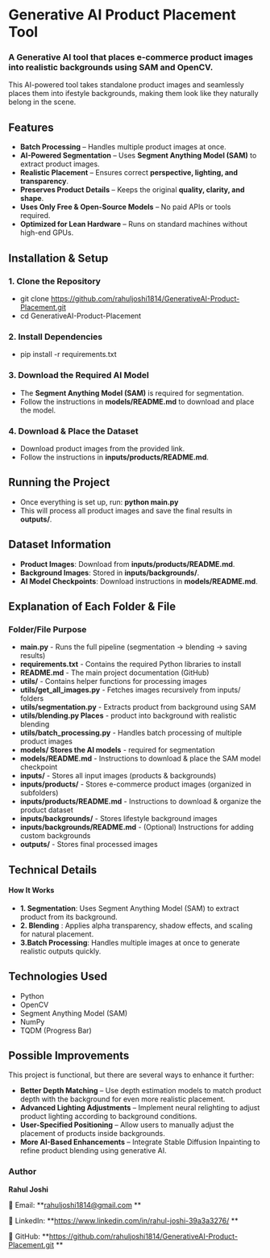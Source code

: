 # Generative AI Product Placement Tool
### A Generative AI tool that places e-commerce product images into realistic backgrounds using SAM and OpenCV.

This AI-powered tool takes standalone  product images and seamlessly places them into ifestyle backgrounds, making them look like they naturally belong in the scene.

## Features
- **Batch Processing** – Handles multiple product images at once.
- **AI-Powered Segmentation** – Uses **Segment Anything Model (SAM)** to extract product images.
- **Realistic Placement** – Ensures correct **perspective, lighting, and transparency**.
- **Preserves Product Details** – Keeps the original **quality, clarity, and shape**.
- **Uses Only Free & Open-Source Models** – No paid APIs or tools required.
- **Optimized for Lean Hardware** – Runs on standard machines without high-end GPUs.

## Installation & Setup

### 1. Clone the Repository

- git clone https://github.com/rahuljoshi1814/GenerativeAI-Product-Placement.git
- cd GenerativeAI-Product-Placement

### 2. Install Dependencies

- pip install -r requirements.txt

### 3. Download the Required AI Model

- The **Segment Anything Model (SAM)** is required for segmentation.
- Follow the instructions in **models/README.md** to download and place the model.

### 4. Download & Place the Dataset

- Download product images from the provided link.
- Follow the instructions in **inputs/products/README.md**.

## Running the Project
- Once everything is set up, run: **python main.py**
- This will process all product images and save the final results in **outputs/**.

## Dataset Information
- **Product Images**: Download from **inputs/products/README.md**.
- **Background Images**: Stored in **inputs/backgrounds/**.
- **AI Model Checkpoints**: Download instructions in **models/README.md**.

## Explanation of Each Folder & File
### Folder/File	Purpose
- **main.py**	- Runs the full pipeline (segmentation → blending → saving results)
- **requirements.txt** - Contains the required Python libraries to install
- **README.md**	- The main project documentation (GitHub)
- **utils/**	- Contains helper functions for processing images
- **utils/get_all_images.py**	- Fetches images recursively from inputs/ folders
- **utils/segmentation.py**	- Extracts product from background using SAM
- **utils/blending.py	Places** - product into background with realistic blending
- **utils/batch_processing.py**	- Handles batch processing of multiple product images
- **models/	Stores the AI models** - required for segmentation
- **models/README.md** - Instructions to download & place the SAM model checkpoint
- **inputs/**	- Stores all input images (products & backgrounds)
- **inputs/products/** - Stores e-commerce product images (organized in subfolders)
- **inputs/products/README.md**	- Instructions to download & organize the product dataset
- **inputs/backgrounds/**	- Stores lifestyle background images
- **inputs/backgrounds/README.md**	- (Optional) Instructions for adding custom backgrounds
- **outputs/**	- Stores final processed images

## Technical Details
#### How It Works
- **1. Segmentation**: Uses Segment Anything Model (SAM) to extract product from its background.
- **2. Blending** : Applies alpha transparency, shadow effects, and scaling for natural placement.
- **3.Batch Processing**: Handles multiple images at once to generate realistic outputs quickly.

## Technologies Used
- Python
- OpenCV
- Segment Anything Model (SAM)
- NumPy
- TQDM (Progress Bar)

## Possible Improvements
This project is functional, but there are several ways to enhance it further:

- **Better Depth Matching** – Use depth estimation models to match product depth with the background for even more realistic placement.
- **Advanced Lighting Adjustments** – Implement neural relighting to adjust product lighting according to background conditions.
- **User-Specified Positioning** – Allow users to manually adjust the placement of products inside backgrounds.
- **More AI-Based Enhancements** – Integrate Stable Diffusion Inpainting to refine product blending using generative AI.

### Author

**Rahul Joshi**

📧 Email: **rahuljoshi1814@gmail.com **

💼 LinkedIn: **https://www.linkedin.com/in/rahul-joshi-39a3a3276/ **

🔗 GitHub: **https://github.com/rahuljoshi1814/GenerativeAI-Product-Placement.git **



